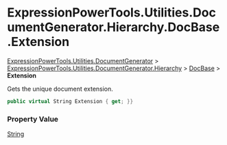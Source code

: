 ﻿# ExpressionPowerTools.Utilities.DocumentGenerator.Hierarchy.DocBase.Extension

[ExpressionPowerTools.Utilities.DocumentGenerator](ExpressionPowerTools.Utilities.DocumentGenerator.a.md) > [ExpressionPowerTools.Utilities.DocumentGenerator.Hierarchy](ExpressionPowerTools.Utilities.DocumentGenerator.Hierarchy.n.md) > [DocBase](ExpressionPowerTools.Utilities.DocumentGenerator.Hierarchy.DocBase.cs.md) > **Extension**

Gets the unique document extension.

```csharp
public virtual String Extension { get; }}
```

### Property Value

 [String](https://docs.microsoft.com/dotnet/api/system.string) 


